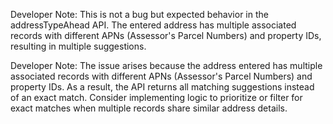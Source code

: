 Developer Note: This is not a bug but expected behavior in the addressTypeAhead API. The entered address has multiple associated records with different APNs (Assessor's Parcel Numbers) and property IDs, resulting in multiple suggestions.

Developer Note: The issue arises because the address entered has multiple associated records with different APNs (Assessor's Parcel Numbers) and property IDs. As a result, the API returns all matching suggestions instead of an exact match. Consider implementing logic to prioritize or filter for exact matches when multiple records share similar address details.


